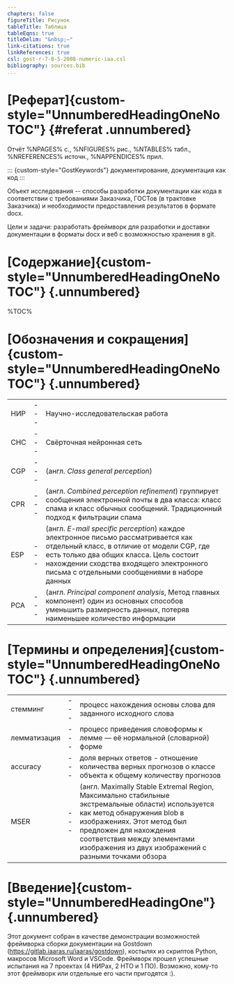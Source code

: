 ```yaml
---
chapters: false
figureTitle: Рисунок
tableTitle: Таблица
tableEqns: true
titleDelim: "&nbsp;–"
link-citations: true
linkReferences: true
csl: gost-r-7-0-5-2008-numeric-iaa.csl
bibliography: sources.bib
...
```


# [Реферат]{custom-style="UnnumberedHeadingOneNoTOC"} {#referat .unnumbered}

Отчёт %NPAGES% с., %NFIGURES% рис., %NTABLES% табл., %NREFERENCES% источн., %NAPPENDICES% прил.

::: {custom-style="GostKeywords"}
документирование,
документация как код
:::

Объект исследования -- способы разработки документации как кода в соответствии с требованиями Заказчика, ГОСТов (в трактовке Заказчика) и необходимости предоставления результатов в формате docx.

Цели и задачи: разработать фреймворк для разработки и доставки документации в форматы docx и веб с возможностью хранения в git.

# [Содержание]{custom-style="UnnumberedHeadingOneNoTOC"} {.unnumbered}

%TOC%

# [Обозначения и сокращения]{custom-style="UnnumberedHeadingOneNoTOC"} {.unnumbered}

|    |     |    |
|:---|:---:|:---|
| НИР | --- | Научно-исследовательская работа |
| СНС | --- | Свёрточная нейронная сеть |
| CGP | --- | (англ. _Class general perception_) 
| CPR | --- | (англ. _Combined perception refinement_) группирует сообщения электронной почты в два класса: класс спама и класс обычных сообщений. Традиционный подход к фильтрации спама |
| ESP | --- | (англ. _E-mail specific perception_) каждое электронное письмо рассматривается как отдельный класс, в отличие от модели CGP, где есть только два общих класса. Цель состоит нахождении сходства входящего электронного письма с отдельными сообщениями в наборе данных|
| PCA | --- | (англ. _Principal component analysis_, Метод главных компонент) один из основных способов уменьшить размерность данных, потеряв наименьшее количество информации|

# [Термины и определения]{custom-style="UnnumberedHeadingOneNoTOC"} {.unnumbered}

|    |     |    |
|:---|:---:|:---|
| стемминг     | --- | процесс нахождения основы слова для заданного исходного слова |
| лемматизация | --- | процесс приведения словоформы к лемме — её нормальной (словарной) форме|
| accuracy | --- | доля верных ответов - отношение количества верных прогнозов о классе объекта к общему количеству прогнозов |
| MSER | --- | (англ. Maximally Stable Extremal Region, Максимально стабильные экстремальные области) используется как метод обнаружения blob в изображениях. Этот метод был предложен для нахождения соответствия между элементами изображения из двух изображений с разными точками обзора |
 
# [Введение]{custom-style="UnnumberedHeadingOne"} {.unnumbered}

Этот документ собран в качестве демонстрации возможностей фреймворка сборки документации на Gostdown (https://gitlab.iaaras.ru/iaaras/gostdown), костылях из скриптов Python, макросов Microsoft Word и VSCode. Фреймворк прошел успешные испытания на 7 проектах (4 НИРах, 2 НТО и 1 ПО). Возможно, кому-то этот фреймворк или отдельные его части пригодятся :).
